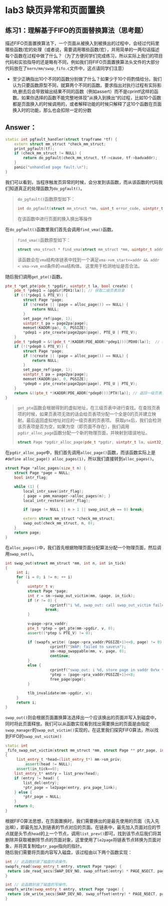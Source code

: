 # lab3 缺页异常和页面置换

## 练习1：理解基于FIFO的页面替换算法（思考题）
描述FIFO页面置换算法下，一个页面从被换入到被换出的过程中，会经过代码里哪些函数/宏的处理（或者说，需要调用哪些函数/宏），并用简单的一两句话描述每个函数在过程中做了什么？（为了方便同学们完成练习，所以实际上我们的项目代码和实验指导的还是略有不同，例如我们将FIFO页面置换算法头文件的大部分代码放在了`kern/mm/swap_fifo.c`文件中，这点请同学们注意）
 - 至少正确指出10个不同的函数分别做了什么？如果少于10个将酌情给分。我们认为只要函数原型不同，就算两个不同的函数。要求指出对执行过程有实际影响,删去后会导致输出结果不同的函数（例如assert）而不是cprintf这样的函数。如果你选择的函数不能完整地体现”从换入到换出“的过程，比如10个函数都是页面换入的时候调用的，或者解释功能的时候只解释了这10个函数在页面换入时的功能，那么也会扣除一定的分数

## Answer：
```c++
static int pgfault_handler(struct trapframe *tf) {
    extern struct mm_struct *check_mm_struct;
    print_pgfault(tf);
    if (check_mm_struct != NULL) {
        return do_pgfault(check_mm_struct, tf->cause, tf->badvaddr);
    }
    panic("unhandled page fault.\n");
}
```
我们可以看到，当程序触发页异常的时候，会分发到该函数，而从该函数的代码我们知道真正的处理函数为`do_pgfault()`。
> `do_pgfault()`函数原型如下：
> ```c++
> int do_pgfault(struct mm_struct *mm, uint_t error_code, uintptr_t addr)
> ```
> 在该函数中进行页面的换入换出等操作

在`do_pgfault()`函数里我们首先会调用`find_vma()`函数。
> `find_vma()`函数原型如下：
> ```c++
> struct vma_struct * find_vma(struct mm_struct *mm, uintptr_t addr)
> ```
> 该函数会在`vma`结构体链表中找到一个满足`vma->vm_start<=addr && addr < vma->vm_end`条件的`vma`结构体。
> 这里用于检测地址是否合法。

随后我们调用`get_pte()`函数。
```c++
pte_t *get_pte(pde_t *pgdir, uintptr_t la, bool create) {
    pde_t *pdep1 = &pgdir[PDX1(la)]; // 获取二级页表目录
    if (!(*pdep1 & PTE_V)) {
        struct Page *page;
        if (!create || (page = alloc_page()) == NULL) {
            return NULL;
        }
        set_page_ref(page, 1);
        uintptr_t pa = page2pa(page);
        memset(KADDR(pa), 0, PGSIZE);
        *pdep1 = pte_create(page2ppn(page), PTE_U | PTE_V);
    }
    pde_t *pdep0 = &((pde_t *)KADDR(PDE_ADDR(*pdep1)))[PDX0(la)];  // 找到一级页表目录项
    if (!(*pdep0 & PTE_V)) {
    	struct Page *page;
    	if (!create || (page = alloc_page()) == NULL) {
    		return NULL;
    	}
    	set_page_ref(page, 1);
    	uintptr_t pa = page2pa(page);
    	memset(KADDR(pa), 0, PGSIZE);
    	*pdep0 = pte_create(page2ppn(page), PTE_U | PTE_V);
    }
    return &((pte_t *)KADDR(PDE_ADDR(*pdep0)))[PTX(la)]; // 返回一级页表页表项
}
```
> `get_pte`函数会根据得到的虚拟地址，在三级页表中进行查找。在查找页表项的时候，如果页表项无效的话会给页表项分配一个全是0的页并建立映射。最后返回虚拟地址对应的一级页表的页表项。
获取`pte`后，我们会检测该页表项是否为空，如果为空（即页面不存在），我们调用`pgdir_alloc_page`函数分配一个新的物理页面，并映射到错误地址。
> ```c++
> struct Page *pgdir_alloc_page(pde_t *pgdir, uintptr_t la, uint32_t perm)
> ```
在`pgdir_alloc_page`中，我们首先调用`alloc_page()`函数，而该函数实际上是`#define alloc_page() alloc_pages(1)`，所以我们直接转到`alloc_pages()`。
```c++
struct Page *alloc_pages(size_t n) {
    struct Page *page = NULL;
    bool intr_flag;

    while (1) {
        local_intr_save(intr_flag);
        { page = pmm_manager->alloc_pages(n); }
        local_intr_restore(intr_flag);

        if (page != NULL || n > 1 || swap_init_ok == 0) break;

        extern struct mm_struct *check_mm_struct;
        swap_out(check_mm_struct, n, 0);
    }
    return page;
}
```
在`alloc_pages()`中，我们首先根据物理页面分配算法分配一个物理页面，然后调用`swap_out()`。    
```c++
int swap_out(struct mm_struct *mm, int n, int in_tick)
{
     int i;
     for (i = 0; i != n; ++ i)
     {
          uintptr_t v;
          struct Page *page;
          int r = sm->swap_out_victim(mm, &page, in_tick);
          if (r != 0) {
                    cprintf("i %d, swap_out: call swap_out_victim failed\n",i);
                  break;
          }          
          
          v=page->pra_vaddr; 
          pte_t *ptep = get_pte(mm->pgdir, v, 0);
          assert((*ptep & PTE_V) != 0);

          if (swapfs_write( (page->pra_vaddr/PGSIZE+1)<<8, page) != 0) {
                    cprintf("SWAP: failed to save\n");
                    sm->map_swappable(mm, v, page, 0);
                    continue;
          }
          else {
                    cprintf("swap_out: i %d, store page in vaddr 0x%x to disk swap entry %d\n", i, v, page->pra_vaddr/PGSIZE+1);
                    *ptep = (page->pra_vaddr/PGSIZE+1)<<8;
                    free_page(page);
          }
          
          tlb_invalidate(mm->pgdir, v);
     }
     return i;
}
```
`swap_out()`则会根据页面置换算法选择出一个应该换出的页面并写入到磁盘中，同时将此页面释放。我们可以从函数实现看到找出需要换出的页面是由指定`swap_manager`的`swap_out_victim()`实现的，在这里我们探究FIFO算法，所以找到FIFO的`swap_out_victim()`
```c++
static int
_fifo_swap_out_victim(struct mm_struct *mm, struct Page ** ptr_page, int in_tick)
{
     list_entry_t *head=(list_entry_t*) mm->sm_priv;
         assert(head != NULL);
     assert(in_tick==0);
    list_entry_t* entry = list_prev(head);
    if (entry != head) {
        list_del(entry);
        *ptr_page = le2page(entry, pra_page_link);
    } else {
        *ptr_page = NULL;
    }
    return 0;
}
```
根据FIFO算法思想，在页面置换时，我们需要换出的是最先使用的页面（先入先出嘛），即最先加入到链表的节点对应的页面。在链表中，最先加入页面对应的节点就是头节点`head`的上一个节点，调用`list_prev()`即可。找到该节点后我们将其删除并获取被删除节点的页面对象，这里使用了`le2page`将链表节点转换为页面对象，并将其复制给`ptr_page`指向的指针。    
随后我们需要将页面内容写入磁盘，该过程由以下两个函数实现：
```c++
int // 此函数封装了磁盘的读操作。
swapfs_read(swap_entry_t entry, struct Page *page) {
 return ide_read_secs(SWAP_DEV_NO, swap_offset(entry) * PAGE_NSECT, page2kva(page), PAGE_NSECT);
}
```
```c++
int // 此函数封装了磁盘的写操作。
swapfs_write(swap_entry_t entry, struct Page *page) {
 return ide_write_secs(SWAP_DEV_NO, swap_offset(entry) * PAGE_NSECT, page2kva(page), PAGE_NSECT);
}
```
